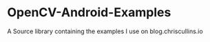 OpenCV-Android-Examples
=======================

A Source library containing the examples I use on blog.chriscullins.io
